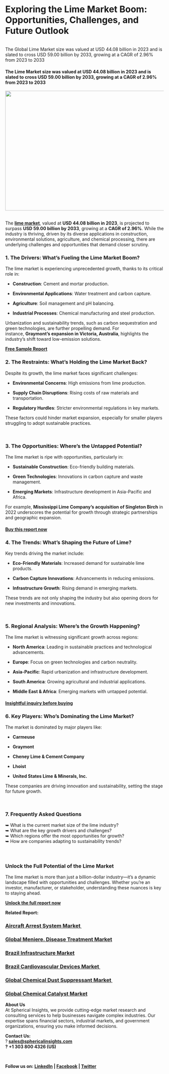 <div class="wow_read_blog_hdr_img">
<div class="wow_read_blog_hdr_img_innr">
<h1>Exploring the Lime Market Boom: Opportunities, Challenges, and Future Outlook</h1>
</div>
<div class="wow_main_float_head_img"><img src="https://www.vevioz.com/upload/photos/2025/02/5fSSJSbG9ZDprPfRJf6l_06_c8f7804bf16cdd2d69f45451253f2c64_image.jpg" alt="" /></div>
</div>
<div class="read-blog-container">
<div class="read-blog-desc">
<p class="mb-0">The Global Lime Market size was valued at USD 44.08 billion in 2023 and is slated to cross USD 59.00 billion by 2033, growing at a CAGR of 2.96% from 2023 to 2033</p>
</div>
<div class="read-content">
<h4><strong>The Lime Market size was valued at USD 44.08 billion in 2023 and is slated to cross USD 59.00 billion by 2033, growing at a CAGR of 2.96% from 2023 to 2033</strong></h4>
<p><img src="https://vipon.s3.amazonaws.com/img/4140775e4a21d745802f09b5387d04f7c775e17fb651c6.png" alt="" width="649" height="379" /><strong>&nbsp;</strong></p>
<p>The&nbsp;<strong><a href="https://www.sphericalinsights.com/reports/lime-market" target="_blank" rel="noopener">lime market</a></strong>, valued at&nbsp;<strong>USD 44.08 billion in 2023</strong>, is projected to surpass&nbsp;<strong>USD 59.00 billion by 2033</strong>, growing at a&nbsp;<strong>CAGR of 2.96%</strong>. While the industry is thriving, driven by its diverse applications in construction, environmental solutions, agriculture, and chemical processing, there are underlying challenges and opportunities that demand closer scrutiny.</p>
<h3><strong>1. The Drivers: What&rsquo;s Fueling the Lime Market Boom?</strong></h3>
<p>The lime market is experiencing unprecedented growth, thanks to its critical role in:</p>
<ul>
<li>
<p><strong>Construction</strong>: Cement and mortar production.</p>
</li>
<li>
<p><strong>Environmental Applications</strong>: Water treatment and carbon capture.</p>
</li>
<li>
<p><strong>Agriculture</strong>: Soil management and pH balancing.</p>
</li>
<li>
<p><strong>Industrial Processes</strong>: Chemical manufacturing and steel production.</p>
</li>
</ul>
<p>Urbanization and sustainability trends, such as carbon sequestration and green technologies, are further propelling demand. For instance,&nbsp;<strong>Graymont&rsquo;s expansion in Victoria, Australia</strong>, highlights the industry&rsquo;s shift toward low-emission solutions.</p>
<p><strong><a href="https://www.sphericalinsights.com/request-sample/7897" target="_blank" rel="noopener">Free&nbsp;Sample Report</a></strong></p>
<h3><strong>2. The Restraints: What&rsquo;s Holding the Lime Market Back?</strong></h3>
<p>Despite its growth, the lime market faces significant challenges:</p>
<ul>
<li>
<p><strong>Environmental Concerns</strong>: High emissions from lime production.</p>
</li>
<li>
<p><strong>Supply Chain Disruptions</strong>: Rising costs of raw materials and transportation.</p>
</li>
<li>
<p><strong>Regulatory Hurdles</strong>: Stricter environmental regulations in key markets.</p>
</li>
</ul>
<p>These factors could hinder market expansion, especially for smaller players struggling to adopt sustainable practices.</p>
<p>&nbsp;</p>
<h3><strong>3. The Opportunities: Where&rsquo;s the Untapped Potential?</strong></h3>
<p>The lime market is ripe with opportunities, particularly in:</p>
<ul>
<li>
<p><strong>Sustainable Construction</strong>: Eco-friendly building materials.</p>
</li>
<li>
<p><strong>Green Technologies</strong>: Innovations in carbon capture and waste management.</p>
</li>
<li>
<p><strong>Emerging Markets</strong>: Infrastructure development in Asia-Pacific and Africa.</p>
</li>
</ul>
<p>For example,&nbsp;<strong>Mississippi Lime Company&rsquo;s acquisition of Singleton Birch</strong>&nbsp;in 2022 underscores the potential for growth through strategic partnerships and geographic expansion.</p>
<h4><a href="https://www.sphericalinsights.com/checkout/7897" target="_blank" rel="noopener">Buy this report now</a></h4>
<h3><strong>4. The Trends: What&rsquo;s Shaping the Future of Lime?</strong></h3>
<p>Key trends driving the market include:</p>
<ul>
<li>
<p><strong>Eco-Friendly Materials</strong>: Increased demand for sustainable lime products.</p>
</li>
<li>
<p><strong>Carbon Capture Innovations</strong>: Advancements in reducing emissions.</p>
</li>
<li>
<p><strong>Infrastructure Growth</strong>: Rising demand in emerging markets.</p>
</li>
</ul>
<p>These trends are not only shaping the industry but also opening doors for new investments and innovations.</p>
<p>&nbsp;</p>
<h3><strong>5. Regional Analysis: Where&rsquo;s the Growth Happening?</strong></h3>
<p>The lime market is witnessing significant growth across regions:</p>
<ul>
<li>
<p><strong>North America</strong>: Leading in sustainable practices and technological advancements.</p>
</li>
<li>
<p><strong>Europe</strong>: Focus on green technologies and carbon neutrality.</p>
</li>
<li>
<p><strong>Asia-Pacific</strong>: Rapid urbanization and infrastructure development.</p>
</li>
<li>
<p><strong>South America</strong>: Growing agricultural and industrial applications.</p>
</li>
<li>
<p><strong>Middle East &amp; Africa</strong>: Emerging markets with untapped potential.</p>
</li>
</ul>
<h4><a href="https://www.sphericalinsights.com/inquiry-before-buying/7897" target="_blank" rel="noopener">Insightful inquiry before buying</a></h4>
<h3><strong>6. Key Players: Who&rsquo;s Dominating the Lime Market?</strong></h3>
<p>The market is dominated by major players like:</p>
<ul>
<li>
<p><strong>Carmeuse</strong></p>
</li>
<li>
<p><strong>Graymont</strong></p>
</li>
<li>
<p><strong>Cheney Lime &amp; Cement Company</strong></p>
</li>
<li>
<p><strong>Lhoist</strong></p>
</li>
<li>
<p><strong>United States Lime &amp; Minerals, Inc.</strong></p>
</li>
</ul>
<p>These companies are driving innovation and sustainability, setting the stage for future growth.</p>
<p>&nbsp;</p>
<h3><strong>7. Frequently Asked Questions</strong></h3>
<p>➥ What is the current market size of the lime industry?<br />➥ What are the key growth drivers and challenges?<br />➥ Which regions offer the most opportunities for growth?<br />➥ How are companies adapting to sustainability trends?</p>
<h4>&nbsp;</h4>
<h3><strong>Unlock the Full Potential of the Lime Market</strong></h3>
<p>The lime market is more than just a billion-dollar industry&mdash;it&rsquo;s a dynamic landscape filled with opportunities and challenges. Whether you&rsquo;re an investor, manufacturer, or stakeholder, understanding these nuances is key to staying ahead.</p>
<p><strong><a href="https://www.sphericalinsights.com/reports/lime-market" target="_blank" rel="noopener">Unlock the full report now</a></strong></p>
<p><strong>Related Report:</strong></p>
<h3 class="news-post-title"><strong><a href="https://www.sphericalinsights.com/fr/reports/aircraft-arresting-system-market" target="_blank" rel="noopener">Aircraft Arrest System Market&nbsp;</a></strong></h3>
<h3 class="news-post-title"><strong><a href="https://www.sphericalinsights.com/fr/reports/meniere-s-disease-treatment-market" target="_blank" rel="noopener">Global Meniere. Disease Treatment Market</a></strong></h3>
<h3 class="news-post-title"><strong><a href="https://www.sphericalinsights.com/de/reports/brazil-infrastructure-market" target="_blank" rel="noopener">Brazil Infrastructure Market</a></strong></h3>
<h3 class="news-post-title"><strong><a href="https://www.sphericalinsights.com/de/reports/brazil-cardiovascular-devices-market" target="_blank" rel="noopener">Brazil Cardiovascular Devices Market&nbsp;</a></strong></h3>
<h3><strong><a href="https://www.globenewswire.com/news-release/2024/09/10/2943365/0/en/Global-Chemical-Dust-Suppressant-Market-Size-To-Worth-USD-12-56-Billion-By-2033-CAGR-Of-5-43.html" target="_blank" rel="noopener">Global Chemical Dust Suppressant Market&nbsp;</a></strong></h3>
<h3><strong><a href="https://www.globenewswire.com/news-release/2024/09/09/2942517/0/en/Global-Chemical-Catalyst-Market-Size-To-Worth-USD-64-10-Billion-By-2033-CAGR-Of-4-69.html" target="_blank" rel="noopener">Global Chemical Catalyst Market</a></strong></h3>
<p><strong>About Us</strong><br />At Spherical Insights, we provide cutting-edge market research and consulting services to help businesses navigate complex industries. Our expertise spans financial sectors, industrial markets, and government organizations, ensuring you make informed decisions.</p>
<p><strong>Contact Us:</strong><br />?<strong>&nbsp;<a href="mailto:sales@sphericalinsights.com" target="_blank" rel="noopener noreferrer">sales@sphericalinsights.com</a></strong><br /><strong>? +1 303 800 4326 (US)</strong></p>
<p>&nbsp;</p>
<p><strong>Follow us on:&nbsp;<a href="https://chat.deepseek.com/a/chat/s/16c901e3-b2fe-42f7-975d-af531beaa147" target="_blank" rel="noopener noreferrer">LinkedIn</a>&nbsp;|&nbsp;<a href="https://chat.deepseek.com/a/chat/s/16c901e3-b2fe-42f7-975d-af531beaa147" target="_blank" rel="noopener noreferrer">Facebook</a>&nbsp;|&nbsp;<a href="https://chat.deepseek.com/a/chat/s/16c901e3-b2fe-42f7-975d-af531beaa147" target="_blank" rel="noopener noreferrer">Twitter</a></strong></p>
</div>
</div>
